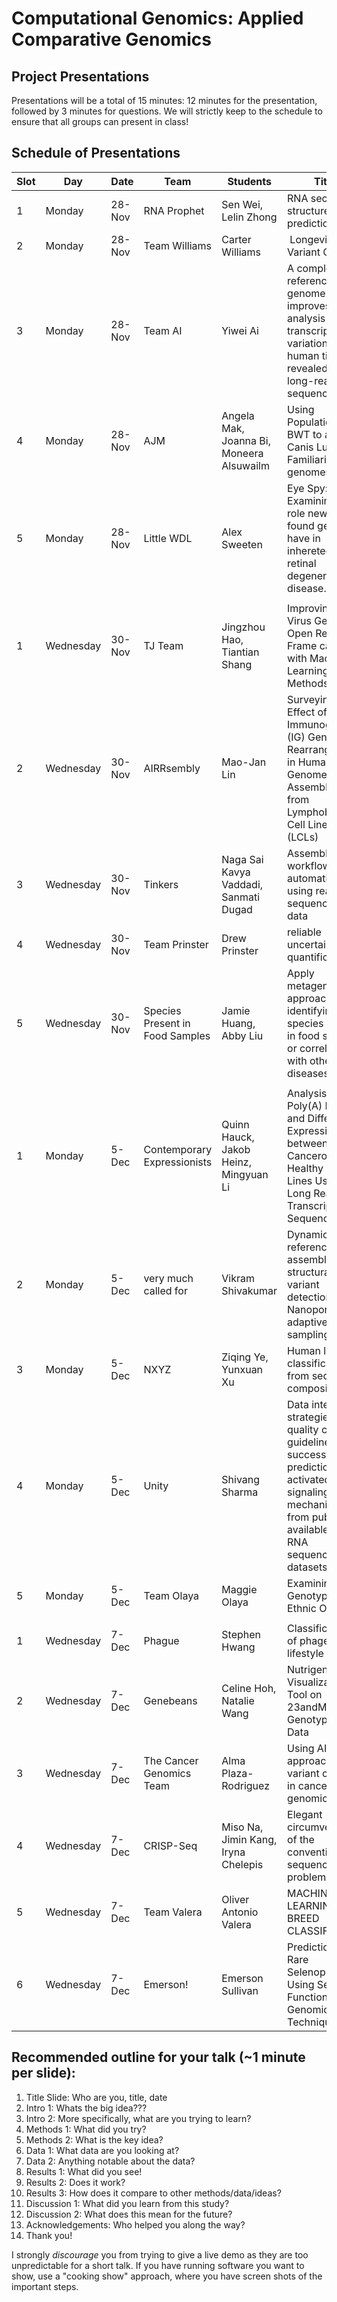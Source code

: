 # Computational Genomics: Applied Comparative Genomics
## Project Presentations

Presentations will be a total of 15 minutes: 12 minutes for the presentation, followed by 3 minutes for questions. We will strictly keep to the schedule to ensure that all groups can present in class! 

## Schedule of Presentations


| Slot | Day       | Date   | Team                            | Students                                 | Title                                                                                                                                                                       |
| ---- | --------- | ------ | ------------------------------- | ---------------------------------------- | --------------------------------------------------------------------------------------------------------------------------------------------------------------------------- |
| 1    | Monday    | 28-Nov | RNA Prophet                     | Sen Wei, Lelin Zhong                     | RNA secondary structure prediction                                                                                                                                          |
| 2    | Monday    | 28-Nov | Team Williams                   | Carter Williams                          |  Longevity Variant Clock                                                                                                                                                    |
| 3    | Monday    | 28-Nov | Team AI                         | Yiwei Ai                                 | A complete reference genome further improves analysis of transcriptome variation in human tissues revealed by long-read sequencing                                          |
| 4    | Monday    | 28-Nov | AJM                             | Angela Mak, Joanna Bi, Moneera Alsuwailm | Using Population BWT to analyze Canis Lupis Familiaris genomes.                                                                                                             |
| 5    | Monday    | 28-Nov | Little WDL                   | Alex Sweeten                             | Eye Spy: Examining the role newly found genes have in inhereted retinal degeneration disease.                                                                                                                      |
| | | | | | |
| 1    | Wednesday | 30-Nov | TJ Team                         | Jingzhou Hao, Tiantian Shang             | Improving RNA Virus Genome Open Reading Frame calling with Machine Learning Methods                                                                                         |
| 2    | Wednesday | 30-Nov | AIRRsembly                      | Mao-Jan Lin                              | Surveying the Effect of Immunoglobulin (IG) Gene Rearrangement in Human Genome Assemblies from Lymphoblastoid Cell Lines (LCLs)                                             |
| 3    | Wednesday | 30-Nov | Tinkers                         | Naga Sai Kavya Vaddadi, Sanmati Dugad    | Assembly workflow automation using real sequencing data                                                                                                                     |
| 4    | Wednesday | 30-Nov | Team Prinster                   | Drew Prinster                            | reliable uncertainty quantification                                                                                                                                         |
| 5    | Wednesday | 30-Nov | Species Present in Food Samples | Jamie Huang, Abby Liu                    | Apply metagenomics approaches to identifying species present in food samples or correlated with other diseases                                                              |
| | | | | | |
| 1    | Monday    | 5-Dec  | Contemporary Expressionists     | Quinn Hauck, Jakob Heinz, Mingyuan Li    | Analysis of Poly(A) Length and Differential Expression between Cancerous and Healthy Cell Lines Using Long Read Transcriptome Sequencing                                    |
| 2    | Monday    | 5-Dec  | very much called for            | Vikram Shivakumar                        | Dynamic reference assembly for structural variant detection with Nanopore adaptive sampling                                                                                                      |
| 3    | Monday    | 5-Dec  | NXYZ                            | Ziqing Ye, Yunxuan Xu                    | Human lncRNA classification from sequence composition                                                                                                                       |
| 4    | Monday    | 5-Dec  | Unity                           | Shivang Sharma                           | Data integration strategies and quality control guidelines for successful prediction of activated signaling mechanisms from publicly available bulk RNA sequencing datasets |
| 5    | Monday    | 5-Dec  | Team Olaya                      | Maggie Olaya                             | Examining Genotypes for Ethnic Origin                                                                                                                                       |
| | | | | | |
| 1    | Wednesday | 7-Dec  | Phague                          | Stephen Hwang                            | Classification of phage lifestyle                                                                                                                                           |
| 2    | Wednesday | 7-Dec  | Genebeans                       | Celine Hoh, Natalie Wang                 | Nutrigenomic Visualization Tool on 23andMe Raw Genotyping Data                                                                                                              |
| 3    | Wednesday | 7-Dec  | The Cancer Genomics Team        | Alma Plaza-Rodriguez                     | Using AI/ML approaches for variant calling in cancer genomics                                                                                                               |
| 4    | Wednesday | 7-Dec  | CRISP-Seq                       | Miso Na, Jimin Kang, Iryna Chelepis      | Elegant circumvention of the conventional sequencing problems                                                                                                               |
| 5    | Wednesday | 7-Dec  | Team Valera                     | Oliver Antonio Valera                    | MACHINE LEARNING DOG BREED CLASSIFIER                                                                                                                                       |
| 6    | Wednesday | 7-Dec  | Emerson!                        | Emerson Sullivan                         | Prediction of Rare Selenoproteins Using Selective Functional Genomic Techniques                                                                                             |

## Recommended outline for your talk (~1 minute per slide):

1. Title Slide: Who are you, title, date
2. Intro 1: Whats the big idea???
3. Intro 2: More specifically, what are you trying to learn?
4. Methods 1: What did you try?
5. Methods 2: What is the key idea?
6. Data 1: What data are you looking at?
7. Data 2: Anything notable about the data?
8. Results 1: What did you see!
9. Results 2: Does it work?
10. Results 3: How does it compare to other methods/data/ideas?
11. Discussion 1: What did you learn from this study?
12. Discussion 2: What does this mean for the future?
13. Acknowledgements: Who helped you along the way?
14. Thank you!

I strongly *discourage* you from trying to give a live demo as they are too unpredictable for a short talk. If you have running software you want to show, use a "cooking show" approach, where you have screen shots of the important steps.    

